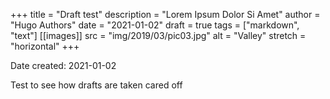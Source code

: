 +++
title = "Draft test"
description = "Lorem Ipsum Dolor Si Amet"
author = "Hugo Authors"
date = "2021-01-02"
draft = true
tags = ["markdown", "text"]
[[images]]
  src = "img/2019/03/pic03.jpg"
  alt = "Valley"
  stretch = "horizontal"
+++

Date created: 2021-01-02

Test to see how drafts are taken cared off
